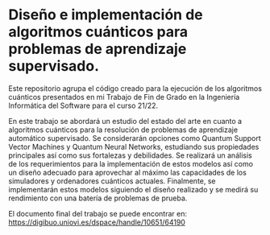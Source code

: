 # Diseño e implementación de algoritmos cuánticos para problemas de aprendizaje supervisado. 

Este repositorio agrupa el código creado para la ejecución de los algoritmos cuánticos presentados en mi Trabajo de Fin de Grado en la Ingeniería Informática del Software para el curso 21/22.

En este trabajo se abordará un estudio del estado del arte en cuanto a algoritmos cuánticos para la resolución de problemas de aprendizaje automático supervisado. Se considerarán opciones como Quantum Support Vector Machines y Quantum Neural Networks, estudiando sus propiedades principales así como sus fortalezas y debilidades. Se realizará un análisis de los requerimientos para la implementación de estos modelos así como un diseño adecuado para aprovechar al máximo las capacidades de los simuladores y ordenadores cuánticos actuales. Finalmente, se implementarán estos modelos siguiendo el diseño realizado y se medirá su rendimiento con una batería de problemas de prueba.

El documento final del trabajo se puede encontrar en: https://digibuo.uniovi.es/dspace/handle/10651/64190
